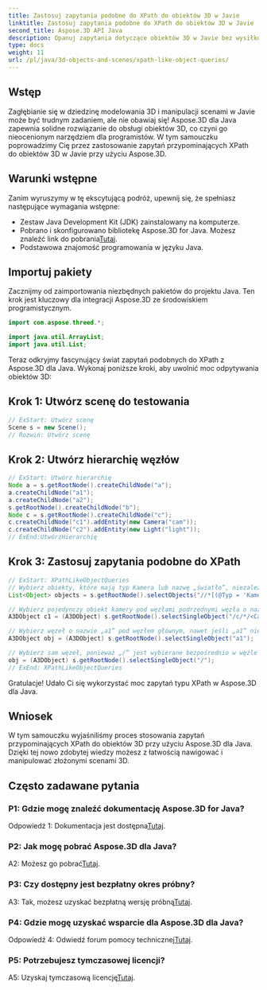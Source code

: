 ```yaml
---
title: Zastosuj zapytania podobne do XPath do obiektów 3D w Javie
linktitle: Zastosuj zapytania podobne do XPath do obiektów 3D w Javie
second_title: Aspose.3D API Java
description: Opanuj zapytania dotyczące obiektów 3D w Javie bez wysiłku dzięki Aspose.3D. Stosuj zapytania podobne do XPath, manipuluj scenami i ulepszaj swoje prace 3D.
type: docs
weight: 11
url: /pl/java/3d-objects-and-scenes/xpath-like-object-queries/
---
```

## Wstęp

Zagłębianie się w dziedzinę modelowania 3D i manipulacji scenami w Javie może być trudnym zadaniem, ale nie obawiaj się! Aspose.3D dla Java zapewnia solidne rozwiązanie do obsługi obiektów 3D, co czyni go nieocenionym narzędziem dla programistów. W tym samouczku poprowadzimy Cię przez zastosowanie zapytań przypominających XPath do obiektów 3D w Javie przy użyciu Aspose.3D.

## Warunki wstępne

Zanim wyruszymy w tę ekscytującą podróż, upewnij się, że spełniasz następujące wymagania wstępne:

- Zestaw Java Development Kit (JDK) zainstalowany na komputerze.
-  Pobrano i skonfigurowano bibliotekę Aspose.3D for Java. Możesz znaleźć link do pobrania[Tutaj](https://releases.aspose.com/3d/java/).
- Podstawowa znajomość programowania w języku Java.

## Importuj pakiety

Zacznijmy od zaimportowania niezbędnych pakietów do projektu Java. Ten krok jest kluczowy dla integracji Aspose.3D ze środowiskiem programistycznym.

```java
import com.aspose.threed.*;

import java.util.ArrayList;
import java.util.List;
```

Teraz odkryjmy fascynujący świat zapytań podobnych do XPath z Aspose.3D dla Java. Wykonaj poniższe kroki, aby uwolnić moc odpytywania obiektów 3D:

## Krok 1: Utwórz scenę do testowania

```java
// ExStart: Utwórz scenę
Scene s = new Scene();
// Rozwiń: Utwórz scenę
```

## Krok 2: Utwórz hierarchię węzłów

```java
// ExStart: Utwórz hierarchię
Node a = s.getRootNode().createChildNode("a");
a.createChildNode("a1");
a.createChildNode("a2");
s.getRootNode().createChildNode("b");
Node c = s.getRootNode().createChildNode("c");
c.createChildNode("c1").addEntity(new Camera("cam"));
c.createChildNode("c2").addEntity(new Light("light"));
// ExEnd:UtwórzHierarchię
```

## Krok 3: Zastosuj zapytania podobne do XPath

```java
// ExStart: XPathLikeObjectQueries
// Wybierz obiekty, które mają typ Kamera lub nazwę „światło”, niezależnie od ich lokalizacji.
List<Object> objects = s.getRootNode().selectObjects("//*[(@Typ = 'Kamera') lub (@Nazwa = 'światło')]");

// Wybierz pojedynczy obiekt kamery pod węzłami podrzędnymi węzła o nazwie „c” pod węzłem głównym
A3DObject c1 = (A3DObject) s.getRootNode().selectSingleObject("/c/*/<Camera>");

// Wybierz węzeł o nazwie „a1” pod węzłem głównym, nawet jeśli „a1” nie jest bezpośrednio węzłem podrzędnym
A3DObject obj = (A3DObject) s.getRootNode().selectSingleObject("a1");

// Wybierz sam węzeł, ponieważ „/” jest wybierane bezpośrednio w węźle głównym
obj = (A3DObject) s.getRootNode().selectSingleObject("/");
// ExEnd: XPathLikeObjectQueries
```

Gratulacje! Udało Ci się wykorzystać moc zapytań typu XPath w Aspose.3D dla Java.

## Wniosek

W tym samouczku wyjaśniliśmy proces stosowania zapytań przypominających XPath do obiektów 3D przy użyciu Aspose.3D dla Java. Dzięki tej nowo zdobytej wiedzy możesz z łatwością nawigować i manipulować złożonymi scenami 3D.

## Często zadawane pytania

### P1: Gdzie mogę znaleźć dokumentację Aspose.3D for Java?

 Odpowiedź 1: Dokumentacja jest dostępna[Tutaj](https://reference.aspose.com/3d/java/).

### P2: Jak mogę pobrać Aspose.3D dla Java?

 A2: Możesz go pobrać[Tutaj](https://releases.aspose.com/3d/java/).

### P3: Czy dostępny jest bezpłatny okres próbny?

 A3: Tak, możesz uzyskać bezpłatną wersję próbną[Tutaj](https://releases.aspose.com/).

### P4: Gdzie mogę uzyskać wsparcie dla Aspose.3D dla Java?

 Odpowiedź 4: Odwiedź forum pomocy technicznej[Tutaj](https://forum.aspose.com/c/3d/18).

### P5: Potrzebujesz tymczasowej licencji?

 A5: Uzyskaj tymczasową licencję[Tutaj](https://purchase.aspose.com/temporary-license/).